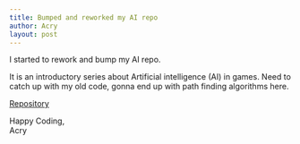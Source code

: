 ```yaml
---
title: Bumped and reworked my AI repo
author: Acry
layout: post
---
```


I started to rework and bump my AI repo.

It is an introductory series about Artificial intelligence (AI) in games.
Need to catch up with my old code, gonna end up with path finding algorithms here.

[Repository](https://github.com/Acry/SDL2-C-AI)

Happy Coding,<br>
Acry

